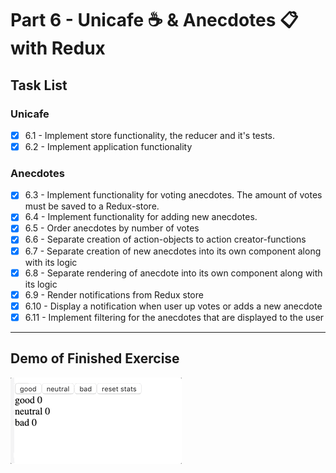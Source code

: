 # Part 6 - Unicafe ☕ & Anecdotes 📋 with Redux

## Task List

### Unicafe

- [x] 6.1 - Implement store functionality, the reducer and it's tests.
- [x] 6.2 - Implement application functionality

### Anecdotes

- [x] 6.3 - Implement functionality for voting anecdotes. The amount of votes must be saved to a Redux-store.
- [x] 6.4 - Implement functionality for adding new anecdotes.
- [x] 6.5 - Order anecdotes by number of votes
- [x] 6.6 - Separate creation of action-objects to action creator-functions
- [x] 6.7 - Separate creation of new anecdotes into its own component along with its logic
- [x] 6.8 - Separate rendering of anecdote into its own component along with its logic
- [x] 6.9 - Render notifications from Redux store
- [x] 6.10 - Display a notification when user up votes or adds a new anecdote
- [x] 6.11 - Implement filtering for the anecdotes that are displayed to the user

---

## Demo of Finished Exercise

![](../assets/unicafe-redux.gif)
